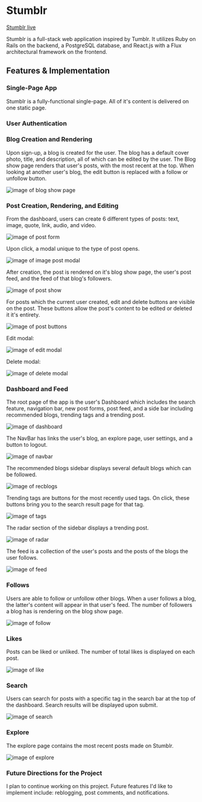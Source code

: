 # Stumblr

[Stumblr live][heroku]

[heroku]: https://stumblrr.herokuapp.com/

Stumblr is a full-stack web application inspired by Tumblr.  It utilizes Ruby on Rails on the backend, a PostgreSQL database, and React.js with a Flux architectural framework on the frontend.  

## Features & Implementation

### Single-Page App

Stumblr is a fully-functional single-page. All of it's content is delivered on one static page.  

### User Authentication

### Blog Creation and Rendering

Upon sign-up, a blog is created for the user. The blog has a default cover photo, title, and description, all of which can be edited by the user. The Blog show page renders that user's posts, with the most recent at the top.
When looking at another user's blog, the edit button is replaced with a follow or unfollow button.

![image of blog show page](https://github.com/kattelles/Stumblr/blob/master/docs/images/blogshow.png)

### Post Creation, Rendering, and Editing

From the dashboard, users can create 6 different types of posts: text, image, quote, link, audio, and video.

![image of post form](https://github.com/kattelles/Stumblr/blob/master/docs/images/postform.png)

Upon click, a modal unique to the type of post opens.

![image of image post modal](https://github.com/kattelles/Stumblr/blob/master/docs/images/postmodal.png)

After creation, the post is rendered on it's blog show page, the user's post feed, and the feed of that blog's followers.

![image of post show](https://github.com/kattelles/Stumblr/blob/master/docs/images/postshow.png)

For posts which the current user created, edit and delete buttons are visible on the post. These buttons allow the post's content to be edited or deleted it it's entirety.

![image of post buttons](https://github.com/kattelles/Stumblr/blob/master/docs/images/editdelete.png)

Edit modal:

![image of edit modal](https://github.com/kattelles/Stumblr/blob/master/docs/images/postedit.png)

Delete modal:

![image of delete modal](https://github.com/kattelles/Stumblr/blob/master/docs/images/deletemodal.png)

### Dashboard and Feed

The root page of the app is the user's Dashboard which includes the search feature, navigation bar, new post forms, post feed, and a side bar including recommended blogs, trending tags and a trending post.

![image of dashboard](https://github.com/kattelles/Stumblr/blob/master/docs/images/dashboard.png)

The NavBar has links the user's blog, an explore page, user settings, and a button to logout.

![image of navbar](https://github.com/kattelles/Stumblr/blob/master/docs/images/navbar.png)

The recommended blogs sidebar displays several default blogs which can be followed.

![image of recblogs](https://github.com/kattelles/Stumblr/blob/master/docs/images/recblogs.png)

Trending tags are buttons for the most recently used tags. On click, these buttons bring you to the search result page for that tag.

![image of tags](https://github.com/kattelles/Stumblr/blob/master/docs/images/tags.png)

The radar section of the sidebar displays a trending post.

![image of radar](https://github.com/kattelles/Stumblr/blob/master/docs/images/radar.png)

The feed is a collection of the user's posts and the posts of the blogs the user follows.

![image of feed](https://github.com/kattelles/Stumblr/blob/master/docs/images/feed.png)

### Follows

Users are able to follow or unfollow other blogs. When a user follows a blog, the latter's content will appear in that user's feed. The number of followers a blog has is rendering on the blog show page.

![image of follow](https://github.com/kattelles/Stumblr/blob/master/docs/images/follow.png)

### Likes

Posts can be liked or unliked. The number of total likes is displayed on each post.

![image of like](https://github.com/kattelles/Stumblr/blob/master/docs/images/like.png)

### Search

Users can search for posts with a specific tag in the search bar at the top of the dashboard. Search results will be displayed upon submit.

![image of search](https://github.com/kattelles/Stumblr/blob/master/docs/images/search.png)

### Explore

The explore page contains the most recent posts made on Stumblr.

![image of explore](https://github.com/kattelles/Stumblr/blob/master/docs/images/explore.png)

### Future Directions for the Project

I plan to continue working on this project. Future features I'd like to implement include: reblogging, post comments, and notifications.
